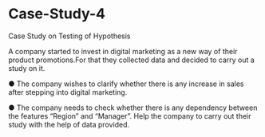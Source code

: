 # Case-Study-4
Case Study on Testing of Hypothesis

A company started to invest in digital marketing as a new way of their product promotions.For that they collected data and decided to carry out a study on it.

   ● The company wishes to clarify whether there is any increase in sales after stepping into digital marketing.

   ● The company needs to check whether there is any dependency between the features “Region” and “Manager”.
      Help the company to carry out their study with the help of data provided. 

